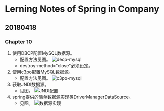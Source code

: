 # Lerning Notes of Spring in Company

## 20180418
### Chapter 10
1. 使用DBCP配置MySQL数据源。
    - 配置方法见图。
    ![decp-mysql](https://ws1.sinaimg.cn/large/e2989da6ly1fqgzob61tzj20uy05ygs1.jpg)
    - destroy-method="close"必须设定。
2. 使用c3po配置MySQL数据源。
    - 配置方法见图。
    ![c3po-mysql](https://ws1.sinaimg.cn/large/e2989da6ly1fqgzqbd64lj20xl05wagt.jpg)
3. 获取JNDI数据源。
    - 见图。
    ![JNDI配置](https://ws1.sinaimg.cn/large/e2989da6ly1fqgzu9y67pj20ub02adhq.jpg)
4. spring提供的简单数据源实现类DriverManagerDataSource。
    - 见图。
    ![数据源实现](https://ws1.sinaimg.cn/large/e2989da6ly1fqgzwuj6czj20p106ctdr.jpg)











